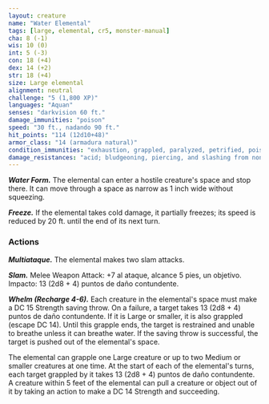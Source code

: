 ```yaml
---
layout: creature
name: "Water Elemental"
tags: [large, elemental, cr5, monster-manual]
cha: 8 (-1)
wis: 10 (0)
int: 5 (-3)
con: 18 (+4)
dex: 14 (+2)
str: 18 (+4)
size: Large elemental
alignment: neutral
challenge: "5 (1,800 XP)"
languages: "Aquan"
senses: "darkvision 60 ft."
damage_immunities: "poison"
speed: "30 ft., nadando 90 ft."
hit_points: "114 (12d10+48)"
armor_class: "14 (armadura natural)"
condition_immunities: "exhaustion, grappled, paralyzed, petrified, poisoned, prone, restrained, unconscious"
damage_resistances: "acid; bludgeoning, piercing, and slashing from nonmagical weapons"
---
```


***Water Form.*** The elemental can enter a hostile creature's space and stop there. It can move through a space as narrow as 1 inch wide without squeezing.

***Freeze.*** If the elemental takes cold damage, it partially freezes; its speed is reduced by 20 ft. until the end of its next turn.

### Actions

***Multiataque.*** The elemental makes two slam attacks.

***Slam.*** Melee Weapon Attack: +7 al ataque, alcance 5 pies, un objetivo. Impacto: 13 (2d8 + 4) puntos de daño contundente.

***Whelm (Recharge 4-6).*** Each creature in the elemental's space must make a DC 15 Strength saving throw. On a failure, a target takes 13 (2d8 + 4) puntos de daño contundente. If it is Large or smaller, it is also grappled (escape DC 14). Until this grapple ends, the target is restrained and unable to breathe unless it can breathe water. If the saving throw is successful, the target is pushed out of the elemental's space.

The elemental can grapple one Large creature or up to two Medium or smaller creatures at one time. At the start of each of the elemental's turns, each target grappled by it takes 13 (2d8 + 4) puntos de daño contundente. A creature within 5 feet of the elemental can pull a creature or object out of it by taking an action to make a DC 14 Strength and succeeding.